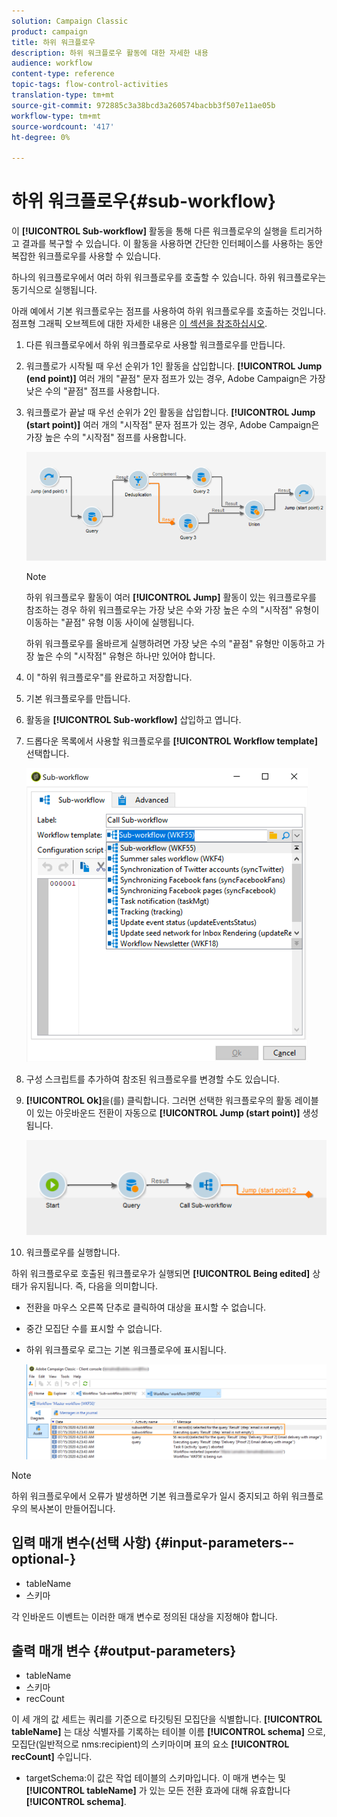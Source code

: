 ```yaml
---
solution: Campaign Classic
product: campaign
title: 하위 워크플로우
description: 하위 워크플로우 활동에 대한 자세한 내용
audience: workflow
content-type: reference
topic-tags: flow-control-activities
translation-type: tm+mt
source-git-commit: 972885c3a38bcd3a260574bacbb3f507e11ae05b
workflow-type: tm+mt
source-wordcount: '417'
ht-degree: 0%

---
```



# 하위 워크플로우{#sub-workflow}

이 **[!UICONTROL Sub-workflow]** 활동을 통해 다른 워크플로우의 실행을 트리거하고 결과를 복구할 수 있습니다. 이 활동을 사용하면 간단한 인터페이스를 사용하는 동안 복잡한 워크플로우를 사용할 수 있습니다.

하나의 워크플로우에서 여러 하위 워크플로우를 호출할 수 있습니다. 하위 워크플로우는 동기식으로 실행됩니다.

아래 예에서 기본 워크플로우는 점프를 사용하여 하위 워크플로우를 호출하는 것입니다. 점프형 그래픽 오브젝트에 대한 자세한 내용은 [이 섹션을 참조하십시오](../../workflow/using/jump--start-point-and-end-point-.md).

1. 다른 워크플로우에서 하위 워크플로우로 사용할 워크플로우를 만듭니다.
1. 워크플로가 시작될 때 우선 순위가 1인 활동을 삽입합니다. **[!UICONTROL Jump (end point)]** 여러 개의 &quot;끝점&quot; 문자 점프가 있는 경우, Adobe Campaign은 가장 낮은 수의 &quot;끝점&quot; 점프를 사용합니다.
1. 워크플로가 끝날 때 우선 순위가 2인 활동을 삽입합니다. **[!UICONTROL Jump (start point)]** 여러 개의 &quot;시작점&quot; 문자 점프가 있는 경우, Adobe Campaign은 가장 높은 수의 &quot;시작점&quot; 점프를 사용합니다.

   ![](assets/subworkflow_jumps.png)

   >[!NOTE]
   >
   >하위 워크플로우 활동이 여러 **[!UICONTROL Jump]** 활동이 있는 워크플로우를 참조하는 경우 하위 워크플로우는 가장 낮은 수와 가장 높은 수의 &quot;시작점&quot; 유형이 이동하는 &quot;끝점&quot; 유형 이동 사이에 실행됩니다.
   >
   >하위 워크플로우를 올바르게 실행하려면 가장 낮은 수의 &quot;끝점&quot; 유형만 이동하고 가장 높은 수의 &quot;시작점&quot; 유형은 하나만 있어야 합니다.

1. 이 &quot;하위 워크플로우&quot;를 완료하고 저장합니다.
1. 기본 워크플로우를 만듭니다.
1. 활동을 **[!UICONTROL Sub-workflow]** 삽입하고 엽니다.
1. 드롭다운 목록에서 사용할 워크플로우를 **[!UICONTROL Workflow template]** 선택합니다.

   ![](assets/subworkflow_selection.png)

1. 구성 스크립트를 추가하여 참조된 워크플로우를 변경할 수도 있습니다.
1. **[!UICONTROL Ok]**&#x200B;을(를) 클릭합니다. 그러면 선택한 워크플로우의 활동 레이블이 있는 아웃바운드 전환이 자동으로 **[!UICONTROL Jump (start point)]** 생성됩니다.

   ![](assets/subworkflow_outbound.png)

1. 워크플로우를 실행합니다.

하위 워크플로우로 호출된 워크플로우가 실행되면 **[!UICONTROL Being edited]** 상태가 유지됩니다. 즉, 다음을 의미합니다.

* 전환을 마우스 오른쪽 단추로 클릭하여 대상을 표시할 수 없습니다.
* 중간 모집단 수를 표시할 수 없습니다.
* 하위 워크플로우 로그는 기본 워크플로우에 표시됩니다.

   ![](assets/subworkflow_logs.png)

>[!NOTE]
>
>하위 워크플로우에서 오류가 발생하면 기본 워크플로우가 일시 중지되고 하위 워크플로우의 복사본이 만들어집니다.

## 입력 매개 변수(선택 사항) {#input-parameters--optional-}

* tableName
* 스키마

각 인바운드 이벤트는 이러한 매개 변수로 정의된 대상을 지정해야 합니다.

## 출력 매개 변수 {#output-parameters}

* tableName
* 스키마
* recCount

이 세 개의 값 세트는 쿼리를 기준으로 타깃팅된 모집단을 식별합니다. **[!UICONTROL tableName]** 는 대상 식별자를 기록하는 테이블 이름 **[!UICONTROL schema]** 으로, 모집단(일반적으로 nms:recipient)의 스키마이며 표의 요소 **[!UICONTROL recCount]** 수입니다.

* targetSchema:이 값은 작업 테이블의 스키마입니다. 이 매개 변수는 및 **[!UICONTROL tableName]** 가 있는 모든 전환 효과에 대해 유효합니다 **[!UICONTROL schema]**.
